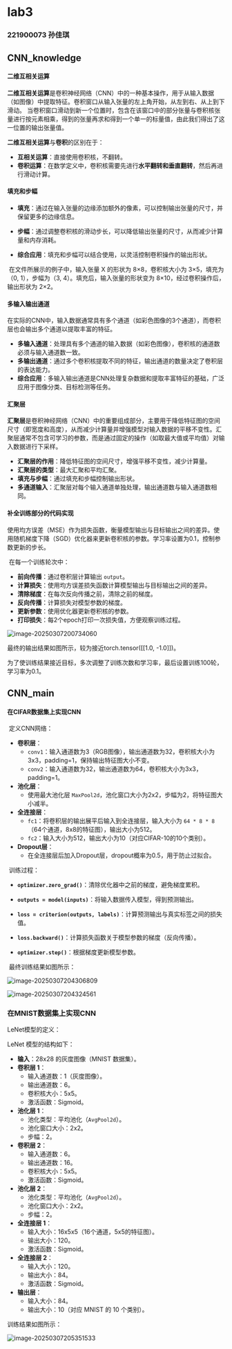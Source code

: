 # lab3

### 221900073 孙佳琪



## CNN_knowledge

#### 二维互相关运算

**二维互相关运算**是卷积神经网络（CNN）中的一种基本操作，用于从输入数据（如图像）中提取特征。卷积窗口从输入张量的左上角开始，从左到右、从上到下滑动。 当卷积窗口滑动到新一个位置时，包含在该窗口中的部分张量与卷积核张量进行按元素相乘，得到的张量再求和得到一个单一的标量值，由此我们得出了这一位置的输出张量值。

**二维互相关运算**与**卷积**的区别在于：

- **互相关运算**：直接使用卷积核，不翻转。
- **卷积运算**：在数学定义中，卷积核需要先进行**水平翻转和垂直翻转**，然后再进行滑动计算。



#### 填充和步幅

- **填充**：通过在输入张量的边缘添加额外的像素，可以控制输出张量的尺寸，并保留更多的边缘信息。
- **步幅**：通过调整卷积核的滑动步长，可以降低输出张量的尺寸，从而减少计算量和内存消耗。

- **综合应用**：填充和步幅可以结合使用，以灵活控制卷积操作的输出形状。

​	在文件所展示的例子中，输入张量 X 的形状为 8×8，卷积核大小为 3×5，填充为（0, 1），步幅为（3, 4）。填充后，输入张量的形状变为 8×10，经过卷积操作后，输出形状为 2×2。



#### 多输入输出通道

在实际的CNN中，输入数据通常具有多个通道（如彩色图像的3个通道），而卷积层也会输出多个通道以提取丰富的特征。

- **多输入通道**：处理具有多个通道的输入数据（如彩色图像），卷积核的通道数必须与输入通道数一致。
- **多输出通道**：通过多个卷积核提取不同的特征，输出通道的数量决定了卷积层的表达能力。
- **综合应用**：多输入输出通道是CNN处理复杂数据和提取丰富特征的基础，广泛应用于图像分类、目标检测等任务。



#### 汇聚层

**汇聚层**是卷积神经网络（CNN）中的重要组成部分，主要用于降低特征图的空间尺寸（即宽度和高度），从而减少计算量并增强模型对输入数据的平移不变性。汇聚层通常不包含可学习的参数，而是通过固定的操作（如取最大值或平均值）对输入数据进行下采样。

- **汇聚层的作用**：降低特征图的空间尺寸，增强平移不变性，减少计算量。
- **汇聚层的类型**：最大汇聚和平均汇聚。
- **填充与步幅**：通过填充和步幅控制输出形状。
- **多通道输入**：汇聚层对每个输入通道单独处理，输出通道数与输入通道数相同。



#### 补全训练部分的代码实现

​	使用均方误差（MSE）作为损失函数，衡量模型输出与目标输出之间的差异。使用随机梯度下降（SGD）优化器来更新卷积核的参数。学习率设置为0.1，控制参数更新的步长。

​	在每一个训练轮次中：

- **前向传播**：通过卷积层计算输出 `output`。
- **计算损失**：使用均方误差损失函数计算模型输出与目标输出之间的差异。
- **清除梯度**：在每次反向传播之前，清除之前的梯度。
- **反向传播**：计算损失对模型参数的梯度。
- **更新参数**：使用优化器更新卷积核的参数。
- **打印损失**：每2个epoch打印一次损失值，方便观察训练过程。

![image-20250307200734060](C:\Users\sjq\Desktop\college\深度学习及其应用\lab3\lab3\image-20250307200734060.png)

最终的输出结果如图所示，较为接近torch.tensor([[1.0, -1.0]])。

为了使训练结果接近目标，多次调整了训练次数和学习率，最后设置训练100轮，学习率为0.1。



## CNN_main

#### 在CIFAR数据集上实现CNN

​	定义CNN网络：

- **卷积层**：
  - `conv1`：输入通道数为3（RGB图像），输出通道数为32，卷积核大小为3x3，padding=1，保持输出特征图大小不变。
  - `conv2`：输入通道数为32，输出通道数为64，卷积核大小为3x3，padding=1。
- **池化层**：
  - 使用最大池化层 `MaxPool2d`，池化窗口大小为2x2，步幅为2，将特征图大小减半。
- **全连接层**：
  - `fc1`：将卷积层的输出展平后输入到全连接层，输入大小为 `64 * 8 * 8`（64个通道，8x8的特征图），输出大小为512。
  - `fc2`：输入大小为512，输出大小为10（对应CIFAR-10的10个类别）。
- **Dropout层**：
  - 在全连接层后加入Dropout层，dropout概率为0.5，用于防止过拟合。

​	训练过程：

- **`optimizer.zero_grad()`**：清除优化器中之前的梯度，避免梯度累积。
- **`outputs = model(inputs)`**：将输入数据传入模型，得到预测输出。
- **`loss = criterion(outputs, labels)`**：计算预测输出与真实标签之间的损失值。

- **`loss.backward()`**：计算损失函数关于模型参数的梯度（反向传播）。
- **`optimizer.step()`**：根据梯度更新模型参数。

​	最终训练结果如图所示：

![image-20250307204306809](C:\Users\sjq\Desktop\college\深度学习及其应用\lab3\lab3\image-20250307204306809.png)

![image-20250307204324561](C:\Users\sjq\Desktop\college\深度学习及其应用\lab3\lab3\image-20250307204324561.png)



### 在MNIST数据集上实现CNN

LeNet模型的定义：

LeNet 模型的结构如下：

- **输入**：28x28 的灰度图像（MNIST 数据集）。
- **卷积层 1**：
  - 输入通道数：1（灰度图像）。
  - 输出通道数：6。
  - 卷积核大小：5x5。
  - 激活函数：Sigmoid。
- **池化层 1**：
  - 池化类型：平均池化（`AvgPool2d`）。
  - 池化窗口大小：2x2。
  - 步幅：2。
- **卷积层 2**：
  - 输入通道数：6。
  - 输出通道数：16。
  - 卷积核大小：5x5。
  - 激活函数：Sigmoid。
- **池化层 2**：
  - 池化类型：平均池化（`AvgPool2d`）。
  - 池化窗口大小：2x2。
  - 步幅：2。
- **全连接层 1**：
  - 输入大小：16x5x5（16个通道，5x5的特征图）。
  - 输出大小：120。
  - 激活函数：Sigmoid。
- **全连接层 2**：
  - 输入大小：120。
  - 输出大小：84。
  - 激活函数：Sigmoid。
- **输出层**：
  - 输入大小：84。
  - 输出大小：10（对应 MNIST 的 10 个类别）。

训练结果如图所示：

![image-20250307205351533](C:\Users\sjq\Desktop\college\深度学习及其应用\lab3\lab3\image-20250307205351533.png)